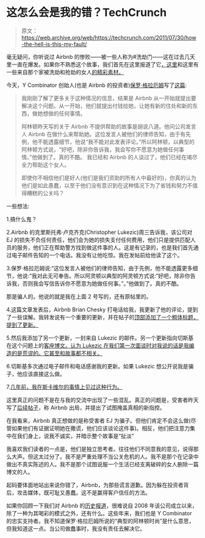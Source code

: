# 这怎么会是我的错？TechCrunch

> 原文：<https://web.archive.org/web/https://techcrunch.com/2011/07/30/how-the-hell-is-this-my-fault/>

毫无疑问，你听说过 Airbnb 的惨败——被一些人称为#洗劫门——这在过去几天里一直在爆发。如果你不熟悉这个故事，我们首先在这里报道了它[，这里](https://web.archive.org/web/20221207145851/https://beta.techcrunch.com/2011/07/27/the-moment-of-truth-for-airbnb-as-users-home-is-utterly-trashed/)和这里有一些来自那个家被洗劫和抢劫的女人[的精彩素材。](https://web.archive.org/web/20221207145851/http://ejroundtheworld.blogspot.com/2011/06/violated-travelers-lost-faith-difficult.html)

今天，Y Combinator 创始人(也是 Airbnb 的投资者)[保罗·格拉厄姆](https://web.archive.org/web/20221207145851/http://www.crunchbase.com/person/paul-graham)写了[这篇](https://web.archive.org/web/20221207145851/http://news.ycombinator.com/item?id=2822721):

> 我刚刚了解了更多关于这种情况的信息，结果是 Airbnb 从一开始就提出要解决这个问题。从一开始，他们就提出付钱给她，让她有新的住处和新的东西，做她想做的任何事情。
> 
> 阿林顿昨天写的关于 Airbnb 不提供帮助的故事是胡说八道。他问公司发言人 Airbnb 在做什么来帮助她。这位发言人被他们的律师告知，由于有先例，他不能透露细节，他说“我不能对此发表评论。”所以阿林顿，以典型的阿林顿方式说，“好吧，除非你告诉我，我会写你不愿意为她做任何事情。”他做到了。真的不酷。
> 我已经和 Airbnb 的人谈过了，他们已经在竭尽全力帮助这个女人。
> 
> 即使你不相信他们是好人(他们是我们资助的所有人中最好的)，你真的认为他们是如此愚蠢，以至于他们没有意识到在这种情况下为了省钱和努力不值得糟糕的公关吗？

一些想法:

1.搞什么鬼？

2.Airbnb 的克里斯托弗·卢克齐克(Christopher Lukezic)周三告诉我，该公司对 EJ 的损失不负任何责任，他们会为她的损失支付任何费用，他们只是提供匹配人员的服务，他们正在帮助警方找到做这件事的人。这是有记录的，也是我们首先通过电子邮件告知的一个电话。我没有让他吃惊。我在发帖前给他读了这个。

3.保罗·格拉厄姆说:“这位发言人被他们的律师告知，由于先例，他不能透露更多细节，他说:”我对此无可奉告。所以阿灵顿以典型的阿灵顿方式说:“好吧，除非你告诉我，否则我会写信告诉你不愿意为她做任何事。”。”他做到了。真的不酷。

那是骗人的。他说的就是我在上面 2 号写的，还有原帖里的。

4.这篇文章发表后，Airbnb Brian Chesky 打电话给我，我更新了他的评论，提到了一些误解。我转发说有一个重要的更新，并在帖子的[顶部添加了一个粗体标题，提到了更新。](https://web.archive.org/web/20221207145851/https://beta.techcrunch.com/2011/07/27/the-moment-of-truth-for-airbnb-as-users-home-is-utterly-trashed/)

5.然后我添加了另一个更新，一封来自 Lukezic 的邮件。另一个更新指向切斯基在这个问题上的[客座博文。认为 Lukezic 在我们第一次面谈时对我说的话是我编造的是荒谬的。它甚至和故事都不相关。](https://web.archive.org/web/20221207145851/https://beta.techcrunch.com/2011/07/27/on-safety-a-word-from-airbnb/)

6.切斯基多次通过电子邮件和电话感谢我的更新。如果 Lukezic 想公开说我是骗子，他应该直接这么做。

7.[几年前，我在斯卡维尔的事情上见过这种行为。](https://web.archive.org/web/20221207145851/https://beta.techcrunch.com/2010/01/03/zynga-investor-calls-scamville-debate-irrelevant-and-unfair/)

这里真正的问题不是在与我的交流中出现了一些混乱。真正的问题是，受害者昨天写了[后续帖子](https://web.archive.org/web/20221207145851/https://beta.techcrunch.com/2011/07/29/airbnb-victim-speaks-again-homeless-scared-and-angry/)，称 Airbnb 出局，并提出了试图掩盖真相的新指控。

在我看来，Airbnb 真正想做的是称受害者 EJ 为骗子。但他们肯定不会这么做(尽管如果他们有证据证明她在撒谎，他们应该谈论这件事)。相反，他们把注意力集中在我们身上，说我不诚实，并暗示整个故事是“扯淡”

我喜欢我们读者的一点是，他们是独立思考者。往往他们不同意我的意见，说得那么大声。但这太过分了。我不是严重处理不当公关危机的人。我不是那个在记录中做出不真实陈述的人。我不是那个试图说服一个生活已经支离破碎的女人删除一篇博文的人。

起码要体面地站出来说你错了，Airbnb，为那些谎言道歉。因为躲在投资者背后，攻击媒体，既可耻又愚蠢。这不是赢得客户信任的方法。

如果你回顾一下我们对 Airbnb 的[历史报道](https://web.archive.org/web/20221207145851/http://www.crunchbase.com/company/airbnb/posts)，很难说自 2008 年该公司成立以来，除了一种为其喝彩的模式之外，还有什么。这些年来，我们也是 Y Combinator 的忠实支持者。我不知道保罗·格拉厄姆所说的“典型的阿林顿时尚”是什么意思，但我知道这一点。当公司做蠢事时，我没有责任去解决它。
